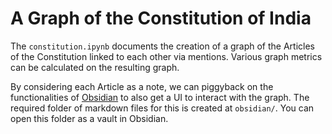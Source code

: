 # A Graph of the Constitution of India

The `constitution.ipynb` documents the creation of a graph of the Articles of the Constitution linked to each other via mentions. Various graph metrics can be calculated on the resulting graph.

By considering each Article as a note, we can piggyback on the functionalities of [Obsidian](https://obsidian.md) to also get a UI to interact with the graph. The required folder of markdown files for this is created at `obsidian/`. You can open this folder as a vault in Obsidian.
